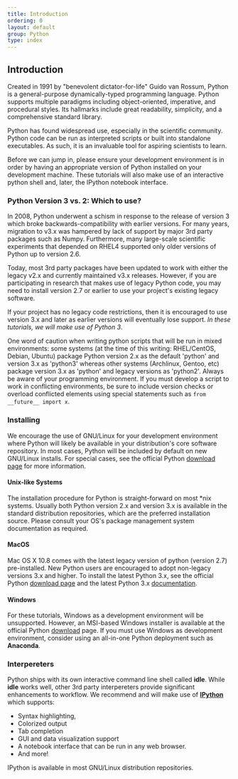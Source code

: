 ```yaml
---
title: Introduction
ordering: 0
layout: default
group: Python
type: index
---
```


## Introduction

Created in 1991 by "benevolent dictator-for-life" Guido van Rossum, Python is a
general-purpose dynamically-typed programming language. Python supports multiple
paradigms including object-oriented, imperative, and procedural styles. Its
hallmarks include great readability, simplicity, and a comprehensive standard
library. 

Python has found widespread use, especially in the scientific community.
Python code can be run as interpreted scripts or built into standalone
executables. As such, it is an invaluable tool for aspiring scientists to learn.

Before we can jump in, please ensure your development environment is in order by
having an appropriate version of Python installed on your development machine.
These tutorials will also make use of an interactive python shell and, later,
the IPython notebook interface.

### Python Version 3 vs. 2: Which to use?

In 2008, Python underwent a schism in response to the release of version 3 which
broke backwards-compatibility with earlier versions. For many years, migration
to v3.x was hampered by lack of support by major 3rd party packages such as
Numpy. Furthermore, many large-scale scientific experiments that depended on
RHEL4 supported only older versions of Python up to version 2.6. 

Today, most 3rd party packages have been updated to work with either the legacy
v2.x and currently maintained v3.x releases. However, if you are participating
in research that makes use of legacy Python code, you may need to install
version 2.7 or earlier to use your project's existing legacy software.

If your project has no legacy code restrictions, then it is encouraged to use
version 3.x and later as earlier versions will eventually lose support. *In these
tutorials, we will make use of Python 3*.

One word of caution when writing python scripts that will be run in mixed
environments: some systems (at the time of this writing: RHEL/CentOS, Debian,
Ubuntu) package Python version 2.x as the default 'python' and version 3.x as
'python3' whereas other systems (Archlinux, Gentoo, etc) package version 3.x as
'python' and legacy versions as 'python2'. Always be aware of your programming
environment. If you must develop a script to work in conflicting environments,
be sure to include version checks or overload conflicted elements using special
statements such as `from __future__ import x`.

### Installing

We encourage the use of GNU/Linux for your development environment where Python
will likely be available in your distribution's core software repository. In
most cases, Python will be included by default on new GNU/Linux installs. For
special cases, see the official Python 
[download page](https://www.python.org/downloads/) for more information.

#### Unix-like Systems
The installation procedure for Python is straight-forward on most \*nix
systems. Usually both Python version 2.x and version 3.x is available in the
standard distribution repositories, which are the preferred installation source.
Please consult your OS's package management system documentation as required.

#### MacOS

Mac OS X 10.8 comes with the latest legacy version of python (version 2.7)
pre-installed. New Python users are encouraged to adopt non-legacy
versions 3.x and higher. To install the latest Python 3.x, see the official
Python [download page](https://www.python.org/downloads/) and the latest
Python 3.x [documentation](https://docs.python.org/3/using/mac.html).

#### Windows

For these tutorials, Windows as a development environment will be unsupported.
However, an MSI-based Windows installer is available at the official Python
[download](https://www.python.org/downloads/) page. If you must use Windows as
development environment, consider using an all-in-one Python deployment such as
**Anaconda**.

### Interpereters

Python ships with its own interactive command line shell called **idle**. While
**idle** works well, other 3rd party interpereters provide significant
enhancements to workflow. We recommend and will make use of
[**IPython**](http://ipython.org) which supports:

 * Syntax highlighting,
 * Colorized output
 * Tab completion
 * GUI and data visualization support
 * A notebook interface that can be run in any web browser.
 * And more!

IPython is available in most GNU/Linux distribution repositories. 

